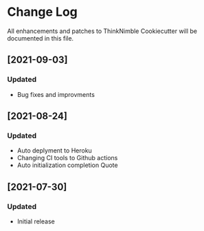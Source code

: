 # Change Log
All enhancements and patches to ThinkNimble Cookiecutter will be documented in this file.

## [2021-09-03]
### Updated
- Bug fixes and improvments
## [2021-08-24]
### Updated
- Auto deplyment to Heroku
- Changing CI tools to Github actions
- Auto initialization completion Quote
## [2021-07-30]
### Updated
- Initial release


